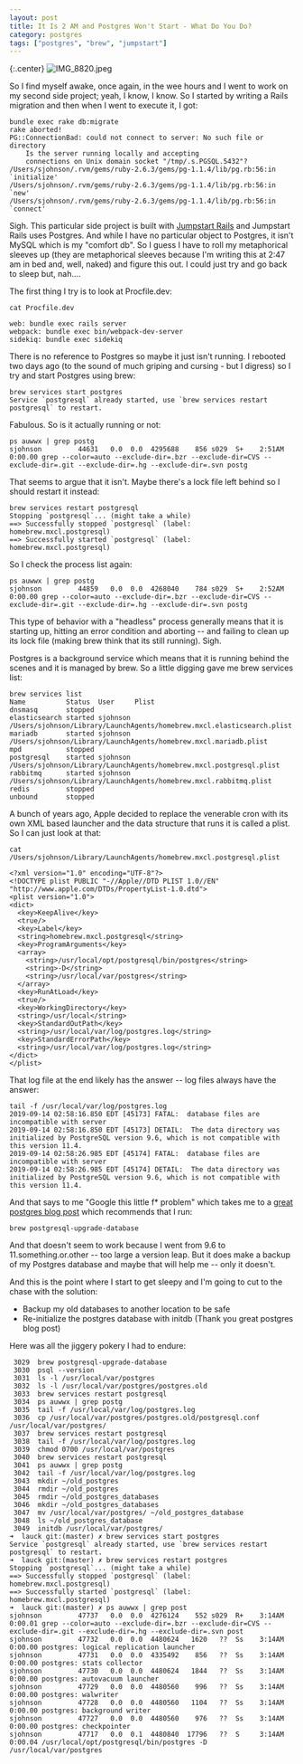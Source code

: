 ```yaml
---
layout: post
title: It Is 2 AM and Postgres Won't Start - What Do You Do?
category: postgres
tags: ["postgres", "brew", "jumpstart"]
---
```

{:.center}
![IMG_8820.jpeg](/blog/assets/IMG_8820.jpeg)

So I find myself awake, once again, in the wee hours and I went to work on my second side project; yeah, I know, I know.  So I started by writing a Rails migration and then when I went to execute it, I got:

    bundle exec rake db:migrate
    rake aborted!
    PG::ConnectionBad: could not connect to server: No such file or directory
    	Is the server running locally and accepting
    	connections on Unix domain socket "/tmp/.s.PGSQL.5432"?
    /Users/sjohnson/.rvm/gems/ruby-2.6.3/gems/pg-1.1.4/lib/pg.rb:56:in `initialize'
    /Users/sjohnson/.rvm/gems/ruby-2.6.3/gems/pg-1.1.4/lib/pg.rb:56:in `new'
    /Users/sjohnson/.rvm/gems/ruby-2.6.3/gems/pg-1.1.4/lib/pg.rb:56:in `connect'
    
Sigh.  This particular side project is built with [Jumpstart Rails](https://jumpstartrails.com/) and Jumpstart Rails uses Postgres.  And while I have no particular object to Postgres, it isn't MySQL which is my "comfort db".  So I guess I have to roll my metaphorical sleeves up (they are metaphorical sleeves because I'm writing this at 2:47 am in bed and, well, naked) and figure this out.  I could just try and go back to sleep but, nah....

The first thing I try is to look at Procfile.dev:

    cat Procfile.dev
    
    web: bundle exec rails server
    webpack: bundle exec bin/webpack-dev-server
    sidekiq: bundle exec sidekiq

There is no reference to Postgres so maybe it just isn't running.  I rebooted two days ago (to the sound of much griping and cursing - but I digress) so I try and start Postgres using brew:

    brew services start postgres
    Service `postgresql` already started, use `brew services restart postgresql` to restart.
    
Fabulous.  So is it actually running or not:

    ps auwwx | grep postg
    sjohnson         44631   0.0  0.0  4295688    856 s029  S+    2:51AM   0:00.00 grep --color=auto --exclude-dir=.bzr --exclude-dir=CVS --exclude-dir=.git --exclude-dir=.hg --exclude-dir=.svn postg

That seems to argue that it isn't.  Maybe there's a lock file left behind so I should restart it instead:

    brew services restart postgresql
    Stopping `postgresql`... (might take a while)
    ==> Successfully stopped `postgresql` (label: homebrew.mxcl.postgresql)
    ==> Successfully started `postgresql` (label: homebrew.mxcl.postgresql)
    
So I check the process list again:

    ps auwwx | grep postg
    sjohnson         44859   0.0  0.0  4268040    784 s029  S+    2:52AM   0:00.00 grep --color=auto --exclude-dir=.bzr --exclude-dir=CVS --exclude-dir=.git --exclude-dir=.hg --exclude-dir=.svn postg
    
This type of behavior with a "headless" process generally means that it is starting up, hitting an error condition and aborting -- and failing to clean up its lock file (making brew think that its still running).  Sigh.

Postgres is a background service which means that it is running behind the scenes and it is managed by brew.  So a little digging gave me brew services list:

    brew services list
    Name          Status  User     Plist
    dnsmasq       stopped
    elasticsearch started sjohnson /Users/sjohnson/Library/LaunchAgents/homebrew.mxcl.elasticsearch.plist
    mariadb       started sjohnson /Users/sjohnson/Library/LaunchAgents/homebrew.mxcl.mariadb.plist
    mpd           stopped
    postgresql    started sjohnson /Users/sjohnson/Library/LaunchAgents/homebrew.mxcl.postgresql.plist
    rabbitmq      started sjohnson /Users/sjohnson/Library/LaunchAgents/homebrew.mxcl.rabbitmq.plist
    redis         stopped
    unbound       stopped
    
A bunch of years ago, Apple decided to replace the venerable cron with its own XML based launcher and the data structure that runs it is called a plist.  So I can just look at that:

    cat /Users/sjohnson/Library/LaunchAgents/homebrew.mxcl.postgresql.plist
    
    <?xml version="1.0" encoding="UTF-8"?>
    <!DOCTYPE plist PUBLIC "-//Apple//DTD PLIST 1.0//EN" "http://www.apple.com/DTDs/PropertyList-1.0.dtd">
    <plist version="1.0">
    <dict>
      <key>KeepAlive</key>
      <true/>
      <key>Label</key>
      <string>homebrew.mxcl.postgresql</string>
      <key>ProgramArguments</key>
      <array>
        <string>/usr/local/opt/postgresql/bin/postgres</string>
        <string>-D</string>
        <string>/usr/local/var/postgres</string>
      </array>
      <key>RunAtLoad</key>
      <true/>
      <key>WorkingDirectory</key>
      <string>/usr/local</string>
      <key>StandardOutPath</key>
      <string>/usr/local/var/log/postgres.log</string>
      <key>StandardErrorPath</key>
      <string>/usr/local/var/log/postgres.log</string>
    </dict>
    </plist>

That log file at the end likely has the answer -- log files always have the answer:

    tail -f /usr/local/var/log/postgres.log
    2019-09-14 02:58:16.850 EDT [45173] FATAL:  database files are incompatible with server
    2019-09-14 02:58:16.850 EDT [45173] DETAIL:  The data directory was initialized by PostgreSQL version 9.6, which is not compatible with this version 11.4.
    2019-09-14 02:58:26.985 EDT [45174] FATAL:  database files are incompatible with server
    2019-09-14 02:58:26.985 EDT [45174] DETAIL:  The data directory was initialized by PostgreSQL version 9.6, which is not compatible with this version 11.4.
    
And that says to me "Google this little f* problem" which takes me to a [great postgres blog post](https://olivierlacan.com/posts/migrating-homebrew-postgres-to-a-new-version/) which recommends that I run:

    brew postgresql-upgrade-database
    
And that doesn't seem to work because I went from 9.6 to 11.something.or.other -- too large a version leap.  But it does make a backup of my Postgres database and maybe that will help me -- only it doesn't. 

And this is the point where I start to get sleepy and I'm going to cut to the chase with the solution:

* Backup my old databases to another location to be safe
* Re-initialize the postgres database with initdb (Thank you great postgres blog post)

Here was all the jiggery pokery I had to endure:

     3029  brew postgresql-upgrade-database
     3030  psql --version
     3031  ls -l /usr/local/var/postgres
     3032  ls -l /usr/local/var/postgres/postgres.old
     3033  brew services restart postgresql
     3034  ps auwwx | grep postg
     3035  tail -f /usr/local/var/log/postgres.log
     3036  cp /usr/local/var/postgres/postgres.old/postgresql.conf /usr/local/var/postgres/
     3037  brew services restart postgresql
     3038  tail -f /usr/local/var/log/postgres.log
     3039  chmod 0700 /usr/local/var/postgres
     3040  brew services restart postgresql
     3041  ps auwwx | grep postg
     3042  tail -f /usr/local/var/log/postgres.log
     3043  mkdir ~/old_postgres
     3044  rmdir ~/old_postgres
     3045  rmdir ~/old_postgres_databases
     3046  mkdir ~/old_postgres_databases
     3047  mv /usr/local/var/postgres/ ~/old_postgres_database
     3048  ls ~/old_postgres_database
     3049  initdb /usr/local/var/postgres/
    ➜  lauck git:(master) ✗ brew services start postgres
    Service `postgresql` already started, use `brew services restart postgresql` to restart.
    ➜  lauck git:(master) ✗ brew services restart postgres
    Stopping `postgresql`... (might take a while)
    ==> Successfully stopped `postgresql` (label: homebrew.mxcl.postgresql)
    ==> Successfully started `postgresql` (label: homebrew.mxcl.postgresql)
    ➜  lauck git:(master) ✗ ps auwwx | grep post
    sjohnson         47737   0.0  0.0  4276124    552 s029  R+    3:14AM   0:00.01 grep --color=auto --exclude-dir=.bzr --exclude-dir=CVS --exclude-dir=.git --exclude-dir=.hg --exclude-dir=.svn post
    sjohnson         47732   0.0  0.0  4480624   1620   ??  Ss    3:14AM   0:00.00 postgres: logical replication launcher
    sjohnson         47731   0.0  0.0  4335492    856   ??  Ss    3:14AM   0:00.00 postgres: stats collector
    sjohnson         47730   0.0  0.0  4480624   1844   ??  Ss    3:14AM   0:00.00 postgres: autovacuum launcher
    sjohnson         47729   0.0  0.0  4480560    996   ??  Ss    3:14AM   0:00.00 postgres: walwriter
    sjohnson         47728   0.0  0.0  4480560   1104   ??  Ss    3:14AM   0:00.00 postgres: background writer
    sjohnson         47727   0.0  0.0  4480560    976   ??  Ss    3:14AM   0:00.00 postgres: checkpointer
    sjohnson         47717   0.0  0.1  4480840  17796   ??  S     3:14AM   0:00.04 /usr/local/opt/postgresql/bin/postgres -D /usr/local/var/postgres